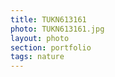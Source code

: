 ```yaml
--- 
title: TUKN613161 
photo: TUKN613161.jpg 
layout: photo 
section: portfolio 
tags: nature 
---  
```

  
